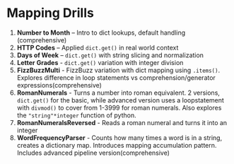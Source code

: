 # Mapping Drills

1. **Number to Month** – Intro to dict lookups, default handling (comprehensive)
2. **HTTP Codes** – Applied `dict.get()` in real world context
3. **Days of Week** – `dict.get()` with string slicing and normalization
4. **Letter Grades** - `dict.get()` variation with integer division
5. **FizzBuzzMulti** - FizzBuzz variation with dict mapping using `.items()`. Explores difference in loop statements vs comprehension/generator expressions(comprehensive)
6. **RomanNumerals** - Turns a number into roman equivalent. 2 versions, `dict.get()` for the basic, while advanced version uses a loopstatement with `divmod()` to cover from 1-3999 for roman numerals. Also explores the `"string"*integer` function of python. 
7. **RomanNumeralsReversed** - Reads a roman numeral and turns it into an integer
8. **WordFrequencyParser** - Counts how many times a word is in a string, creates a dictionary map. Introduces mapping accumulation pattern. Includes advanced pipeline version(comprehensive)